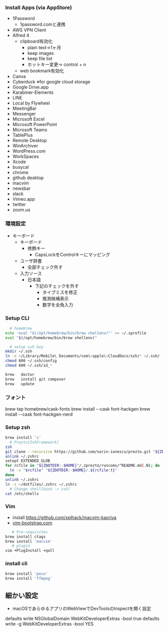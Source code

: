 ### Install Apps (via AppStore)

- 1Password
  - 1password.comと連携
- AWS VPN Client
- Alfred 4
  - clipboard有効化
    - plain text→1ヶ月
    - keep images
    - keep file list
    - ホットキー変更→ control + n
  - web bookmark有効化
- Canva
- Cyberduck ※for google cloud storage
- Google Drive.app
- Karabiner-Elements
- LINE
- Local by Flywheel
- MeetingBar
- Messenger
- Microsoft Excel
- Microsoft PowerPoint
- Microsoft Teams
- TablePlus
- Remote Desktop
- WinArchiver
- WordPress.com
- WorkSpaces
- Xcode
- busycal
- chrome
- github desktop
- macvim
- newsbar
- slack
- Vimeo.app
- twitter
- zoom.us


### 環境設定

- キーボード
  - キーボード
    - 修飾キー
      - CapsLockをControlキーにマッピング
  - ユーザ辞書
    - 全部チェック外す
  - 入力ソース
    - 日本語
      - 下記のチェックを外す
        - タイプミスを修正
        - 推測候補表示
        - 数字を全角入力

### Setup CLI

```sh
  # homebrew
echo 'eval "$(/opt/homebrew/bin/brew shellenv)"' >> ~/.zprofile
eval "$(/opt/homebrew/bin/brew shellenv)"

  # setup ssh key
mkdir ~/.ssh
ln -s ~/Library/Mobile\ Documents/com\~apple\~CloudDocs/ssh/* ~/.ssh/
chmod 600 ~/.ssh/config
chmod 600 ~/.ssh/id_*

brew   doctor
brew   install git composer
brew   update
```

### フォント
brew tap homebrew/cask-fonts
brew install --cask font-hackgen
brew install --cask font-hackgen-nerd


### Setup zsh

```bash
brew install 'z'
  # Prezto(ZshFramework)
zsh
git clone --recursive https://github.com/sorin-ionescu/prezto.git "${ZDOTDIR:-$HOME}/.zprezto"
unlink ~/.zshrc
setopt EXTENDED_GLOB
for rcfile in "${ZDOTDIR:-$HOME}"/.zprezto/runcoms/^README.md(.N); do
  ln -s "$rcfile" "${ZDOTDIR:-$HOME}/.${rcfile:t}"
done
unlink ~/.zshrc
ln -s ~/dotfiles/.zshrc ~/.zshrc
  # Change shell(bash -> zsh)
cat /etc/shells
```


### Vim

- install https://github.com/splhack/macvim-kaoriya
- [vim-bootstrap.com](http://vim-bootstrap.com/)

```bash
   # Pre-requisites
brew install ctags
brew install 'macvim'
   # plugin
vim +PlugInstall +qall
```


### install cli

```bash
brew install 'peco'
brew install 'ffmpeg'
```

## 細かい設定
- macOSであらゆるアプリのWebViewでDevToolsのInspectを開く設定

defaults write NSGlobalDomain WebKitDeveloperExtras -bool true
defaults write -g WebKitDeveloperExtras -bool YES

